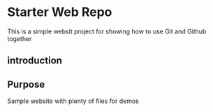 # Starter Web Repo

This is a simple websit project for showing how to use Git and Github together

## introduction 

## Purpose

Sample website with plenty of files for demos